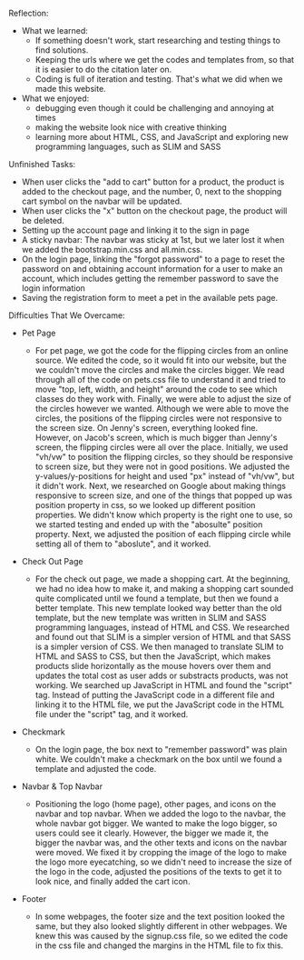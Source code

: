 Reflection: 
- What we learned: 
    - If something doesn't work, start researching and testing things to find solutions.
    - Keeping the urls where we get the codes and templates from, so that it is easier to do the citation later on. 
    - Coding is full of iteration and testing. That's what we did when we made this website.  
- What we enjoyed:
    - debugging even though it could be challenging and annoying at times
    - making the website look nice with creative thinking
    - learning more about HTML, CSS, and JavaScript and exploring new programming languages, such as SLIM and SASS

Unfinished Tasks:
- When user clicks the "add to cart" button for a product, the product is added to the checkout page, and the number, 0, next to the shopping cart symbol on the navbar will be updated.
- When user clicks the "x" button on the checkout page, the product will be deleted.
- Setting up the account page and linking it to the sign in page
- A sticky navbar: The navbar was sticky at 1st, but we later lost it when we added the bootstrap.min.css and all.min.css.
- On the login page, linking the "forgot password" to a page to reset the password on and obtaining account information for a user to make an account, which includes getting the remember password to save the login information
- Saving the registration form to meet a pet in the available pets page.

Difficulties That We Overcame:
- Pet Page 
    - For pet page, we got the code for the flipping circles from an online source. We edited the code, so it would fit into our website, but the we couldn't move the circles and make the circles bigger. We read through all of the code on pets.css file to understand it and tried to move "top, left, width, and height" around the code to see which classes do they work with. Finally, we were able to adjust the size of the circles however we wanted. Although we were able to move the circles, the positions of the flipping circles were not responsive to the screen size. On Jenny's screen, everything looked fine. However, on Jacob's screen, which is much bigger than Jenny's screen, the flipping circles were all over the place. Initially, we used "vh/vw" to position the flipping circles, so they should be responsive to screen size, but they were not in good positions. We adjusted the y-values/y-positions for height and used "px" instead of "vh/vw", but it didn't work. Next, we researched on Google about making things responsive to screen size, and one of the things that popped up was position property in css, so we looked up different position properties. We didn't know which property is the right one to use, so we started testing and ended up with the "abosulte" position property. Next, we adjusted the position of each flipping circle while setting all of them to "aboslute", and it worked.

- Check Out Page
    - For the check out page, we made a shopping cart. At the beginning, we had no idea how to make it, and making a shopping cart sounded quite complicated until we found a template, but then we found a better template. This new template looked way better than the old template, but the new template was written in SLIM and SASS programming languages, instead of HTML and CSS. We researched and found out that SLIM is a simpler version of HTML and that SASS is a simpler version of CSS. We then managed to translate SLIM to HTML and SASS to CSS, but then the JavaScript, which makes products slide horizontally as the mouse hovers over them and updates the total cost as user adds or substracts products, was not working. We searched up JavaScript in HTML and found the "script" tag. Instead of putting the JavaScript code in a different file and linking it to the HTML file, we put the JavaScript code in the HTML file under the "script" tag, and it worked. 

- Checkmark
    - On the login page, the box next to "remember password" was plain white. We couldn't make a checkmark on the box until we found a template and adjusted the code.

- Navbar & Top Navbar
    - Positioning the logo (home page), other pages, and icons on the navbar and top navbar. When we added the logo to the navbar, the whole navbar got bigger. We wanted to make the logo bigger, so users could see it clearly. However, the bigger we made it, the bigger the navbar was, and the other texts and icons on the navbar were moved. We fixed it by cropping the image of the logo to make the logo more eyecatching, so we didn't need to increase the size of the logo in the code, adjusted the positions of the texts to get it to look nice, and finally added the cart icon.

- Footer
    - In some webpages, the footer size and the text position looked the same, but they also looked slightly different in other webpages. We knew this was caused by the signup.css file, so we edited the code in the css file and changed the margins in the HTML file to fix this.

